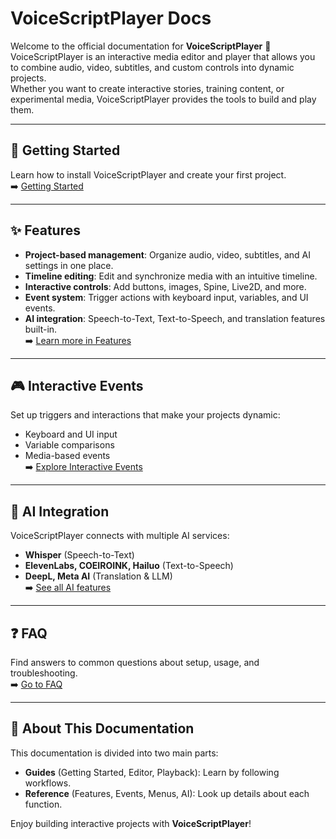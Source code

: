 # VoiceScriptPlayer Docs

Welcome to the official documentation for **VoiceScriptPlayer** 🎵  
VoiceScriptPlayer is an interactive media editor and player that allows you to combine audio, video, subtitles, and custom controls into dynamic projects.  
Whether you want to create interactive stories, training content, or experimental media, VoiceScriptPlayer provides the tools to build and play them.

---

## 🚀 Getting Started
Learn how to install VoiceScriptPlayer and create your first project.  
➡️ [Getting Started](getting-started.md)

---

## ✨ Features
- **Project-based management**: Organize audio, video, subtitles, and AI settings in one place.  
- **Timeline editing**: Edit and synchronize media with an intuitive timeline.  
- **Interactive controls**: Add buttons, images, Spine, Live2D, and more.  
- **Event system**: Trigger actions with keyboard input, variables, and UI events.  
- **AI integration**: Speech-to-Text, Text-to-Speech, and translation features built-in.  
➡️ [Learn more in Features](features.md)

---

## 🎮 Interactive Events
Set up triggers and interactions that make your projects dynamic:  
- Keyboard and UI input  
- Variable comparisons  
- Media-based events  
➡️ [Explore Interactive Events](interactive-events.md)

---

## 🤖 AI Integration
VoiceScriptPlayer connects with multiple AI services:  
- **Whisper** (Speech-to-Text)  
- **ElevenLabs, COEIROINK, Hailuo** (Text-to-Speech)  
- **DeepL, Meta AI** (Translation & LLM)  
➡️ [See all AI features](ai.md)

---

## ❓ FAQ
Find answers to common questions about setup, usage, and troubleshooting.  
➡️ [Go to FAQ](faq.md)

---

## 📌 About This Documentation
This documentation is divided into two main parts:
- **Guides** (Getting Started, Editor, Playback): Learn by following workflows.  
- **Reference** (Features, Events, Menus, AI): Look up details about each function.  

Enjoy building interactive projects with **VoiceScriptPlayer**!
